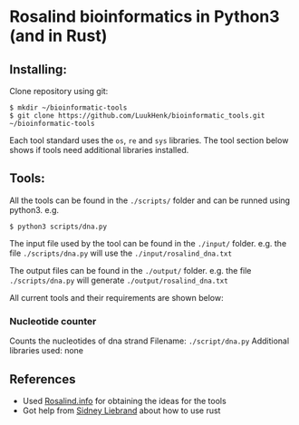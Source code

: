 # Rosalind bioinformatics in Python3 (and in Rust)

## Installing:
Clone repository using git:

```
$ mkdir ~/bioinformatic-tools
$ git clone https://github.com/LuukHenk/bioinformatic_tools.git ~/bioinformatic-tools
```

Each tool standard uses the `os`, `re` and `sys` libraries. The tool section below shows if tools need additional libraries installed.

## Tools:
All the tools can be found in the `./scripts/` folder and can be runned using python3. e.g.
```
$ python3 scripts/dna.py
```

The input file used by the tool can be found in the `./input/` folder. e.g. the file
`./scripts/dna.py` will use the `./input/rosalind_dna.txt`

The output files can be found in the `./output/` folder. e.g. the file `./scripts/dna.py` will
generate `./output/rosalind_dna.txt`

All current tools and their requirements are shown below:

### Nucleotide counter
Counts the nucleotides of dna strand
Filename: `./script/dna.py`
Additional libraries used: none

## References
- Used [Rosalind.info](http://rosalind.info/) for obtaining the ideas for the tools
- Got help from [Sidney Liebrand](https://github.com/SidOfc) about how to use rust
